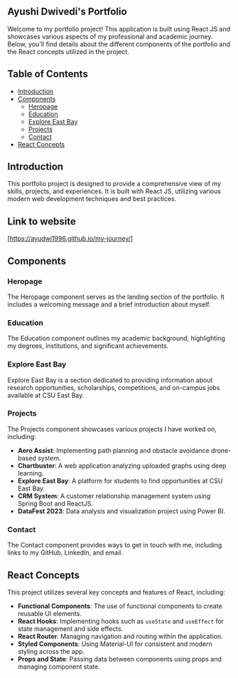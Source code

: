 ## Ayushi Dwivedi's Portfolio

Welcome to my portfolio project! This application is built using React JS and showcases various aspects of my professional and academic journey. Below, you'll find details about the different components of the portfolio and the React concepts utilized in the project.

## Table of Contents

- [Introduction](#introduction)
- [Components](#components)
  - [Heropage](#heropage)
  - [Education](#education)
  - [Explore East Bay](#explore-east-bay)
  - [Projects](#projects)
  - [Contact](#contact)
- [React Concepts](#react-concepts)

## Introduction

This portfolio project is designed to provide a comprehensive view of my skills, projects, and experiences. It is built with React JS, utilizing various modern web development techniques and best practices.

## Link to website
[https://ayudwi1996.github.io/my-journey/]

## Components

### Heropage

The Heropage component serves as the landing section of the portfolio. It includes a welcoming message and a brief introduction about myself.

### Education

The Education component outlines my academic background, highlighting my degrees, institutions, and significant achievements.

### Explore East Bay

Explore East Bay is a section dedicated to providing information about research opportunities, scholarships, competitions, and on-campus jobs available at CSU East Bay.

### Projects

The Projects component showcases various projects I have worked on, including:
- **Aero Assist**: Implementing path planning and obstacle avoidance drone-based system.
- **Chartbuster**: A web application analyzing uploaded graphs using deep learning.
- **Explore East Bay**: A platform for students to find opportunities at CSU East Bay.
- **CRM System**: A customer relationship management system using Spring Boot and ReactJS.
- **DataFest 2023**: Data analysis and visualization project using Power BI.

### Contact

The Contact component provides ways to get in touch with me, including links to my GitHub, LinkedIn, and email.

## React Concepts

This project utilizes several key concepts and features of React, including:
- **Functional Components**: The use of functional components to create reusable UI elements.
- **React Hooks**: Implementing hooks such as `useState` and `useEffect` for state management and side effects.
- **React Router**: Managing navigation and routing within the application.
- **Styled Components**: Using Material-UI for consistent and modern styling across the app.
- **Props and State**: Passing data between components using props and managing component state.
